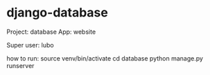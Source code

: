 # django-database

Project: database
App: website

Super user: lubo

how to run:
source venv/bin/activate
cd database
python manage.py runserver
